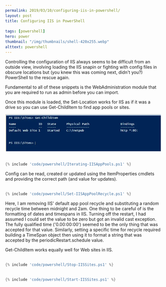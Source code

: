 ```yaml
---
permalink: 2019/03/10/configuring-iis-in-powershell/
layout: post
title: Configuring IIS in PowerShell

tags: [powershell]
hero: power
thumbnail: "/img/thumbnails/shell-420x255.webp"
alttext: powershell
---
```


Controlling the configuration of IIS always seems to be difficult from an outside view, involving loading the IIS snapin or
fighting with config files in obscure locations but (you knew this was coming next, didn't you?) PowerShell to the rescue again.

Fundamental to all of these snippets is the WebAdministration module that you are required to run as admin before you can import.

Once this module is loaded, the Set-Location works for IIS as if it was a drive so you can use Get-ChildItem to find app pools or sites.

![gci](/img/posts/configuring-iis-in-powershell/getchilditem.webp)

```powershell

{% include 'code/powershell/Iterating-IISAppPools.ps1' %}

```

Config can be read, created or updated using the ItemProperties cmdlets and providing the correct path (and value for updates).

```powershell

{% include 'code/powershell/Set-IISAppPoolRecycle.ps1' %}

```

Here, I am removing IIS' default app pool recycle and substituting a random recycle time between midnight and 2am. One thing to
be careful of is the formatting of dates and timespans in IIS. Turning off the restart, I had assumed I could set the value to be zero but
got an invalid cast exception. The fully qualified time ('0.00:00:00') seemed to be the only thing that was accepted for that value.
Similarly, setting a specific time for recycle required building a TimeSpan object then using it to format a string that was accepted by
the periodicRestart.schedule value.

Get-ChildItem works equally well for Web sites in IIS.

```powershell

{% include 'code/powershell/Stop-IISSites.ps1' %}

```

```powershell

{% include 'code/powershell/Start-IISSites.ps1' %}

```

